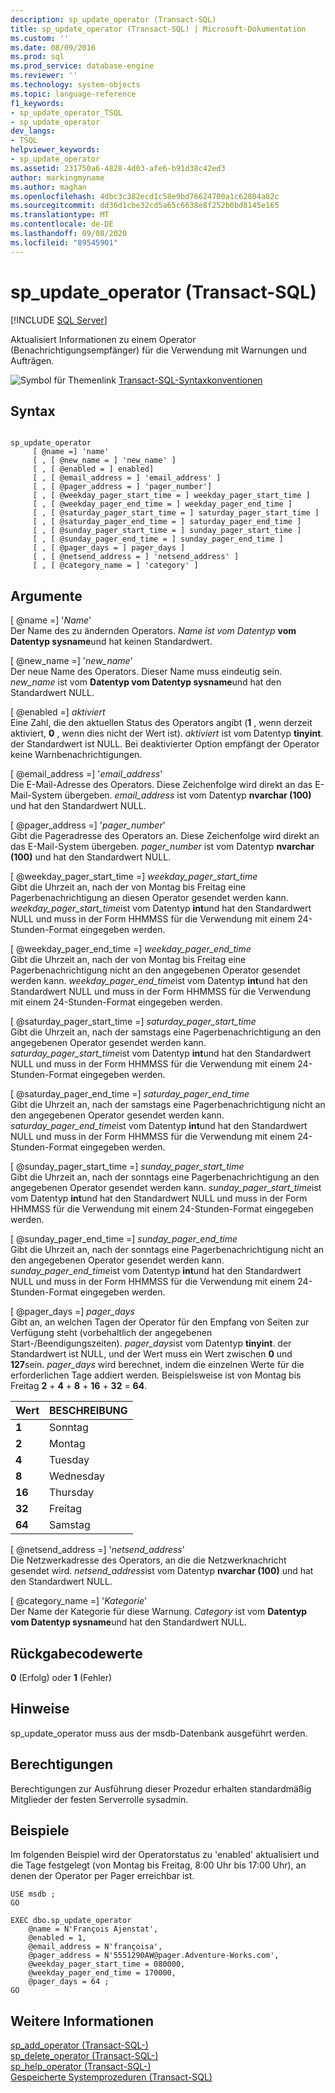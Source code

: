 ```yaml
---
description: sp_update_operator (Transact-SQL)
title: sp_update_operator (Transact-SQL) | Microsoft-Dokumentation
ms.custom: ''
ms.date: 08/09/2016
ms.prod: sql
ms.prod_service: database-engine
ms.reviewer: ''
ms.technology: system-objects
ms.topic: language-reference
f1_keywords:
- sp_update_operator_TSQL
- sp_update_operator
dev_langs:
- TSQL
helpviewer_keywords:
- sp_update_operator
ms.assetid: 231750a6-4828-4d03-afe6-b91d38c42ed3
author: markingmyname
ms.author: maghan
ms.openlocfilehash: 4dbc3c382ecd1c58e9bd76624700a1c62804a82c
ms.sourcegitcommit: dd36d1cbe32cd5a65c6638e8f252b0bd8145e165
ms.translationtype: MT
ms.contentlocale: de-DE
ms.lasthandoff: 09/08/2020
ms.locfileid: "89545901"
---
```

# <a name="sp_update_operator-transact-sql"></a>sp_update_operator (Transact-SQL)
[!INCLUDE [SQL Server](../../includes/applies-to-version/sqlserver.md)]

  Aktualisiert Informationen zu einem Operator (Benachrichtigungsempfänger) für die Verwendung mit Warnungen und Aufträgen.  
  
   ![Symbol für Themenlink](../../database-engine/configure-windows/media/topic-link.gif "Symbol für Themenlink") [Transact-SQL-Syntaxkonventionen](../../t-sql/language-elements/transact-sql-syntax-conventions-transact-sql.md)  
  
## <a name="syntax"></a>Syntax  
  
```  
  
sp_update_operator   
     [ @name =] 'name'   
     [ , [ @new_name = ] 'new_name' ]   
     [ , [ @enabled = ] enabled]   
     [ , [ @email_address = ] 'email_address' ]  
     [ , [ @pager_address = ] 'pager_number']   
     [ , [ @weekday_pager_start_time = ] weekday_pager_start_time ]  
     [ , [ @weekday_pager_end_time = ] weekday_pager_end_time ]   
     [ , [ @saturday_pager_start_time = ] saturday_pager_start_time ]  
     [ , [ @saturday_pager_end_time = ] saturday_pager_end_time ]   
     [ , [ @sunday_pager_start_time = ] sunday_pager_start_time ]  
     [ , [ @sunday_pager_end_time = ] sunday_pager_end_time ]   
     [ , [ @pager_days = ] pager_days ]   
     [ , [ @netsend_address = ] 'netsend_address' ]   
     [ , [ @category_name = ] 'category' ]  
```  
  
## <a name="arguments"></a>Argumente  
 [ @name =] '*Name*'  
 Der Name des zu ändernden Operators. *Name ist vom Datentyp* **vom Datentyp sysname**und hat keinen Standardwert.  
  
 [ @new_name =] '*new_name*'  
 Der neue Name des Operators. Dieser Name muss eindeutig sein. *new_name* ist vom **Datentyp vom Datentyp sysname**und hat den Standardwert NULL.  
  
 [ @enabled =] *aktiviert*  
 Eine Zahl, die den aktuellen Status des Operators angibt (**1** , wenn derzeit aktiviert, **0** , wenn dies nicht der Wert ist). *aktiviert* ist vom Datentyp **tinyint**. der Standardwert ist NULL. Bei deaktivierter Option empfängt der Operator keine Warnbenachrichtigungen.  
  
 [ @email_address =] '*email_address*'  
 Die E-Mail-Adresse des Operators. Diese Zeichenfolge wird direkt an das E-Mail-System übergeben. *email_address* ist vom Datentyp **nvarchar (100)** und hat den Standardwert NULL.  
  
 [ @pager_address =] '*pager_number*'  
 Gibt die Pageradresse des Operators an. Diese Zeichenfolge wird direkt an das E-Mail-System übergeben. *pager_number* ist vom Datentyp **nvarchar (100)** und hat den Standardwert NULL.  
  
 [ @weekday_pager_start_time =] *weekday_pager_start_time*  
 Gibt die Uhrzeit an, nach der von Montag bis Freitag eine Pagerbenachrichtigung an diesen Operator gesendet werden kann. *weekday_pager_start_time*ist vom Datentyp **int**und hat den Standardwert NULL und muss in der Form HHMMSS für die Verwendung mit einem 24-Stunden-Format eingegeben werden.  
  
 [ @weekday_pager_end_time =] *weekday_pager_end_time*  
 Gibt die Uhrzeit an, nach der von Montag bis Freitag eine Pagerbenachrichtigung nicht an den angegebenen Operator gesendet werden kann. *weekday_pager_end_time*ist vom Datentyp **int**und hat den Standardwert NULL und muss in der Form HHMMSS für die Verwendung mit einem 24-Stunden-Format eingegeben werden.  
  
 [ @saturday_pager_start_time =] *saturday_pager_start_time*  
 Gibt die Uhrzeit an, nach der samstags eine Pagerbenachrichtigung an den angegebenen Operator gesendet werden kann. *saturday_pager_start_time*ist vom Datentyp **int**und hat den Standardwert NULL und muss in der Form HHMMSS für die Verwendung mit einem 24-Stunden-Format eingegeben werden.  
  
 [ @saturday_pager_end_time =] *saturday_pager_end_time*  
 Gibt die Uhrzeit an, nach der samstags eine Pagerbenachrichtigung nicht an den angegebenen Operator gesendet werden kann. *saturday_pager_end_time*ist vom Datentyp **int**und hat den Standardwert NULL und muss in der Form HHMMSS für die Verwendung mit einem 24-Stunden-Format eingegeben werden.  
  
 [ @sunday_pager_start_time =] *sunday_pager_start_time*  
 Gibt die Uhrzeit an, nach der sonntags eine Pagerbenachrichtigung an den angegebenen Operator gesendet werden kann. *sunday_pager_start_time*ist vom Datentyp **int**und hat den Standardwert NULL und muss in der Form HHMMSS für die Verwendung mit einem 24-Stunden-Format eingegeben werden.  
  
 [ @sunday_pager_end_time =] *sunday_pager_end_time*  
 Gibt die Uhrzeit an, nach der sonntags eine Pagerbenachrichtigung nicht an den angegebenen Operator gesendet werden kann. *sunday_pager_end_time*ist vom Datentyp **int**und hat den Standardwert NULL und muss in der Form HHMMSS für die Verwendung mit einem 24-Stunden-Format eingegeben werden.  
  
 [ @pager_days =] *pager_days*  
 Gibt an, an welchen Tagen der Operator für den Empfang von Seiten zur Verfügung steht (vorbehaltlich der angegebenen Start-/Beendigungszeiten). *pager_days*ist vom Datentyp **tinyint**. der Standardwert ist NULL, und der Wert muss ein Wert zwischen **0** und **127**sein. *pager_days* wird berechnet, indem die einzelnen Werte für die erforderlichen Tage addiert werden. Beispielsweise ist von Montag bis Freitag **2** + **4** + **8** + **16** + **32**  =  **64**.  
  
|Wert|BESCHREIBUNG|  
|-----------|-----------------|  
|**1**|Sonntag|  
|**2**|Montag|  
|**4**|Tuesday|  
|**8**|Wednesday|  
|**16**|Thursday|  
|**32**|Freitag|  
|**64**|Samstag|  
  
 [ @netsend_address =] '*netsend_address*'  
 Die Netzwerkadresse des Operators, an die die Netzwerknachricht gesendet wird. *netsend_address*ist vom Datentyp **nvarchar (100)** und hat den Standardwert NULL.  
  
 [ @category_name =] '*Kategorie*'  
 Der Name der Kategorie für diese Warnung. *Category* ist vom **Datentyp vom Datentyp sysname**und hat den Standardwert NULL.  
  
## <a name="return-code-values"></a>Rückgabecodewerte  
 **0** (Erfolg) oder **1** (Fehler)  
  
## <a name="remarks"></a>Hinweise  
 sp_update_operator muss aus der msdb-Datenbank ausgeführt werden.  
  
## <a name="permissions"></a>Berechtigungen  
 Berechtigungen zur Ausführung dieser Prozedur erhalten standardmäßig Mitglieder der festen Serverrolle sysadmin.  
  
## <a name="examples"></a>Beispiele  
 Im folgenden Beispiel wird der Operatorstatus zu 'enabled' aktualisiert und die Tage festgelegt (von Montag bis Freitag, 8:00 Uhr bis 17:00 Uhr), an denen der Operator per Pager erreichbar ist.  
  
```  
USE msdb ;  
GO  
  
EXEC dbo.sp_update_operator   
    @name = N'François Ajenstat',  
    @enabled = 1,  
    @email_address = N'françoisa',  
    @pager_address = N'5551290AW@pager.Adventure-Works.com',  
    @weekday_pager_start_time = 080000,  
    @weekday_pager_end_time = 170000,  
    @pager_days = 64 ;  
GO  
```  
  
## <a name="see-also"></a>Weitere Informationen  
 [sp_add_operator &#40;Transact-SQL-&#41;](../../relational-databases/system-stored-procedures/sp-add-operator-transact-sql.md)   
 [sp_delete_operator &#40;Transact-SQL-&#41;](../../relational-databases/system-stored-procedures/sp-delete-operator-transact-sql.md)   
 [sp_help_operator &#40;Transact-SQL-&#41;](../../relational-databases/system-stored-procedures/sp-help-operator-transact-sql.md)   
 [Gespeicherte Systemprozeduren &#40;Transact-SQL&#41;](../../relational-databases/system-stored-procedures/system-stored-procedures-transact-sql.md)  
  
  
